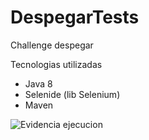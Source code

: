 # DespegarTests
Challenge despegar

Tecnologias utilizadas
- Java 8
- Selenide (lib Selenium)
- Maven

![Evidencia ejecucion](https://i.imgur.com/xdx4a48.png)
